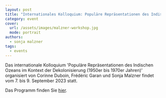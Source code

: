 ```yaml
---
layout: post
title: "Internationales Kolloquium: Populäre Repräsentationen des Indischen Ozeans im Kontext der Dekolonisierung (1950er bis 1970er Jahren)"
category: event
cover:
  url: /assets/images/malzner-workshop.jpg
  mode: portrait
authors:
  - sonja malzner
tags:
  - events
---
```


Das internationale Kolloquium 'Populäre Repräsentationen des Indischen Ozeans im Kontext der Dekolonisierung (1950er bis 1970er Jahren)' organisiert von Corinne Duboin, Frédéric Garan und Sonja Malzner findet vom 7. bis 9. September 2023 statt.


<!-- more -->

Das Programm finden Sie [hier](../../../../assets/pdf/programme-malzner.pdf).
